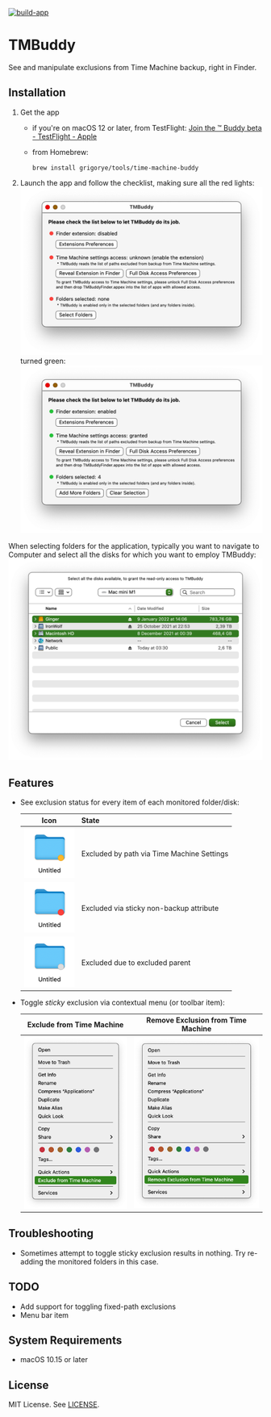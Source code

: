 [![build-app](https://github.com/grigorye/TMBuddy/actions/workflows/build-app.yml/badge.svg)](https://github.com/grigorye/TMBuddy/actions/workflows/build-app.yml)

# TMBuddy

See and manipulate exclusions from Time Machine backup, right in Finder.

## Installation

1. Get the app
   
   - if you're on macOS 12 or later, from TestFlight:
     [Join the ™ Buddy beta - TestFlight - Apple](https://testflight.apple.com/join/gQCBR8p7)
   
   - from Homebrew:
     
     ```
     brew install grigorye/tools/time-machine-buddy
     ```

2. Launch the app and follow the checklist, making sure all the red lights:
   <img src=".Images/Checklist-Red.png" alt="Checklist-Red.png" style="zoom:50%;" />
   turned green:
   <img src=".Images/Checklist-Green.png" alt="Checklist-Green.png" style="zoom:50%;" />

When selecting folders for the application, typically you want to navigate to Computer and select all the disks for which you want to employ TMBuddy:
<img src=".Images/Disk-Selection.png" style="zoom:50%;" />

## Features

- See exclusion status for every item of each monitored folder/disk:
  
  |                             Icon                             | State                                      |
  | :----------------------------------------------------------: | ------------------------------------------ |
  | <img src=".Images/Finder-Badge-Path-Excluded.png" style="zoom:50%;" > | Excluded by path via Time Machine Settings |
  | <img src=".Images/Finder-Badge-Sticky-Excluded.png" style="zoom:50%;" > | Excluded via sticky non-backup attribute   |
  | <img src=".Images/Finder-Badge-Parent-Excluded.png" style="zoom:50%;" > | Excluded due to excluded parent            |
  
  
  
- Toggle *sticky* exclusion via contextual menu (or toolbar item):
  
  
  
  |                  Exclude from Time Machine                   |              Remove Exclusion from Time Machine              |
  | :----------------------------------------------------------: | :----------------------------------------------------------: |
  | <img src=".Images/Finder-Contextual-Exclude.png" style="zoom:50%;" > | <img title="" src=".Images/Finder-Contextual-Remove-Exclusion.png" style="zoom:50%;" > |

## Troubleshooting

- Sometimes attempt to toggle sticky exclusion results in nothing. Try re-adding the monitored folders in this case.

## TODO

- Add support for toggling fixed-path exclusions
- Menu bar item

## System Requirements

- macOS 10.15 or later

## License

MIT License. See [LICENSE](LICENSE).

